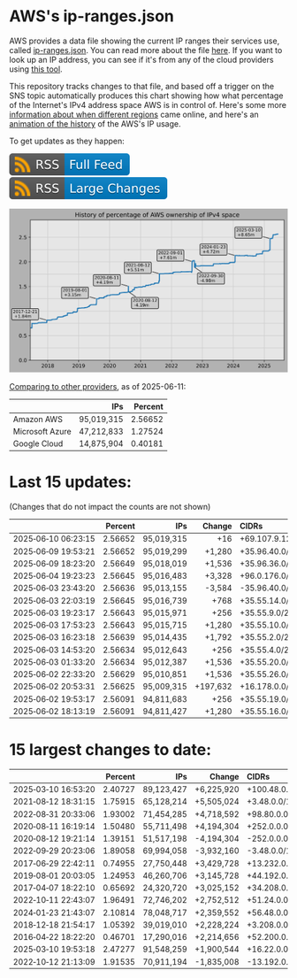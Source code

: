 # AWS's ip-ranges.json

AWS provides a data file showing the current IP ranges their
services use, called [ip-ranges.json](https://ip-ranges.amazonaws.com/ip-ranges.json).
You can read more about the file [here](https://docs.aws.amazon.com/general/latest/gr/aws-ip-ranges.html).
If you want to look up an IP address, you can see if it's from any of the cloud providers using [this tool](https://cloud-ips.s3-us-west-2.amazonaws.com/index.html).

This repository tracks changes to that file, and based off a trigger on the SNS 
topic automatically produces this chart showing how what percentage of the 
Internet's IPv4 address space AWS is in control of.  Here's some 
more [information about when different regions](announces.md) came 
online, and here's an [animation of the history](https://youtu.be/v__lzuvKxU0) 
of the AWS's IP usage.

To get updates as they happen:

[![RSS Icon (Full Feed)](images/rss_badge.svg)](https://raw.githubusercontent.com/seligman/aws-ip-ranges/master/rss.xml)
[![RSS Icon (Large Changes)](images/rss_badge_partial.svg)](https://raw.githubusercontent.com/seligman/aws-ip-ranges/master/rss_big_changes.xml)

![History of AWS](history_count.svg)

[Comparing to other providers](https://github.com/seligman/cloud_sizes), as of 2025-06-11:

| | IPs | Percent |
| --- | ---: | ---: |
| Amazon AWS | 95,019,315 | 2.56652 |
| Microsoft Azure | 47,212,833 | 1.27524 |
| Google Cloud | 14,875,904 | 0.40181 |


# Last 15 updates:

(Changes that do not impact the counts are not shown)

| | Percent | IPs | Change | CIDRs |
| :--- | ---: | ---: | ---: | :--- |
| 2025&#8209;06&#8209;10&nbsp;06:23:15 | 2.56652 | 95,019,315 | +16 | +69.107.9.128/28 |
| 2025&#8209;06&#8209;09&nbsp;19:53:21 | 2.56652 | 95,019,299 | +1,280 | +35.96.40.0/22,&nbsp;+35.96.44.0/24 |
| 2025&#8209;06&#8209;09&nbsp;18:23:20 | 2.56649 | 95,018,019 | +1,536 | +35.96.36.0/22,&nbsp;+35.96.34.0/23 |
| 2025&#8209;06&#8209;04&nbsp;19:23:23 | 2.56645 | 95,016,483 | +3,328 | +96.0.176.0/21,&nbsp;+96.0.184.0/22,&nbsp;+35.96.5.0/24 |
| 2025&#8209;06&#8209;03&nbsp;23:43:20 | 2.56636 | 95,013,155 | -3,584 | -35.96.40.0/21,&nbsp;-35.96.36.0/22,&nbsp;-35.96.34.0/23 |
| 2025&#8209;06&#8209;03&nbsp;22:03:19 | 2.56645 | 95,016,739 | +768 | +35.55.14.0/23,&nbsp;+35.55.13.0/24 |
| 2025&#8209;06&#8209;03&nbsp;19:23:17 | 2.56643 | 95,015,971 | +256 | +35.55.9.0/24 |
| 2025&#8209;06&#8209;03&nbsp;17:53:23 | 2.56643 | 95,015,715 | +1,280 | +35.55.10.0/23,&nbsp;+35.55.7.0/24,&nbsp;+35.55.8.0/24,&nbsp;... |
| 2025&#8209;06&#8209;03&nbsp;16:23:18 | 2.56639 | 95,014,435 | +1,792 | +35.55.2.0/23,&nbsp;+110.238.2.0/23,&nbsp;+35.55.1.0/24,&nbsp;... |
| 2025&#8209;06&#8209;03&nbsp;14:53:20 | 2.56634 | 95,012,643 | +256 | +35.55.4.0/24 |
| 2025&#8209;06&#8209;03&nbsp;01:33:20 | 2.56634 | 95,012,387 | +1,536 | +35.55.20.0/23,&nbsp;+35.55.34.0/23,&nbsp;+35.55.17.0/24,&nbsp;... |
| 2025&#8209;06&#8209;02&nbsp;22:33:20 | 2.56629 | 95,010,851 | +1,536 | +35.55.26.0/23,&nbsp;+35.55.31.0/24,&nbsp;+35.55.32.0/24,&nbsp;... |
| 2025&#8209;06&#8209;02&nbsp;20:53:31 | 2.56625 | 95,009,315 | +197,632 | +16.178.0.0/15,&nbsp;+16.177.0.0/16,&nbsp;+35.55.23.0/24,&nbsp;... |
| 2025&#8209;06&#8209;02&nbsp;19:53:17 | 2.56091 | 94,811,683 | +256 | +35.55.19.0/24 |
| 2025&#8209;06&#8209;02&nbsp;18:13:19 | 2.56091 | 94,811,427 | +1,280 | +35.55.16.0/24,&nbsp;+35.55.22.0/24,&nbsp;+35.55.25.0/24,&nbsp;... |


# 15 largest changes to date:

| | Percent | IPs | Change | CIDRs |
| :--- | ---: | ---: | ---: | :--- |
| 2025&#8209;03&#8209;10&nbsp;16:53:20 | 2.40727 | 89,123,427 | +6,225,920 | +100.48.0.0/12,&nbsp;+16.144.0.0/13,&nbsp;+16.192.0.0/13,&nbsp;... |
| 2021&#8209;08&#8209;12&nbsp;18:31:15 | 1.75915 | 65,128,214 | +5,505,024 | +3.48.0.0/12,&nbsp;+35.96.0.0/12,&nbsp;+3.152.0.0/13,&nbsp;... |
| 2022&#8209;08&#8209;31&nbsp;20:33:06 | 1.93002 | 71,454,285 | +4,718,592 | +98.80.0.0/12,&nbsp;+184.32.0.0/12,&nbsp;+13.184.0.0/13,&nbsp;... |
| 2020&#8209;08&#8209;11&nbsp;16:19:14 | 1.50480 | 55,711,498 | +4,194,304 | +252.0.0.0/10 |
| 2020&#8209;08&#8209;12&nbsp;19:21:14 | 1.39151 | 51,517,198 | -4,194,304 | -252.0.0.0/10 |
| 2022&#8209;09&#8209;29&nbsp;20:23:06 | 1.89058 | 69,994,058 | -3,932,160 | -3.48.0.0/12,&nbsp;-35.96.0.0/12,&nbsp;-3.240.0.0/13,&nbsp;... |
| 2017&#8209;06&#8209;29&nbsp;22:42:11 | 0.74955 | 27,750,448 | +3,429,728 | +13.232.0.0/13,&nbsp;+34.240.0.0/13,&nbsp;+35.168.0.0/13,&nbsp;... |
| 2019&#8209;08&#8209;01&nbsp;20:03:05 | 1.24953 | 46,260,706 | +3,145,728 | +44.192.0.0/10,&nbsp;-3.192.0.0/12 |
| 2017&#8209;04&#8209;07&nbsp;18:22:10 | 0.65692 | 24,320,720 | +3,025,152 | +34.208.0.0/12,&nbsp;+34.224.0.0/12,&nbsp;+13.58.0.0/15,&nbsp;... |
| 2022&#8209;10&#8209;11&nbsp;22:43:07 | 1.96491 | 72,746,202 | +2,752,512 | +51.24.0.0/13,&nbsp;+57.104.0.0/13,&nbsp;+51.20.0.0/14,&nbsp;... |
| 2024&#8209;01&#8209;23&nbsp;21:43:07 | 2.10814 | 78,048,717 | +2,359,552 | +56.48.0.0/13,&nbsp;+16.28.0.0/14,&nbsp;+16.64.0.0/14,&nbsp;... |
| 2018&#8209;12&#8209;18&nbsp;21:54:17 | 1.05392 | 39,019,010 | +2,228,224 | +3.208.0.0/12,&nbsp;+3.224.0.0/12,&nbsp;+13.48.0.0/15 |
| 2016&#8209;04&#8209;22&nbsp;18:22:20 | 0.46701 | 17,290,016 | +2,214,656 | +52.200.0.0/13,&nbsp;+52.208.0.0/13,&nbsp;+52.36.0.0/14,&nbsp;... |
| 2025&#8209;03&#8209;10&nbsp;19:53:18 | 2.47277 | 91,548,259 | +1,900,544 | +16.22.0.0/15,&nbsp;+16.48.0.0/15,&nbsp;+16.58.0.0/15,&nbsp;... |
| 2022&#8209;10&#8209;12&nbsp;21:13:09 | 1.91535 | 70,911,194 | -1,835,008 | -13.192.0.0/13,&nbsp;-16.28.0.0/14,&nbsp;-40.172.0.0/14,&nbsp;... |
